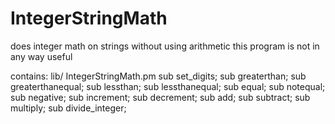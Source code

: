 # IntegerStringMath
does integer math on strings without using arithmetic
this program is not in any way useful

contains:
 lib/
  IntegerStringMath.pm
    sub set_digits;
    sub greaterthan;
    sub greaterthanequal;
    sub lessthan;
    sub lessthanequal;
    sub equal;
    sub notequal;
    sub negative;
    sub increment;
    sub decrement;
    sub add;
    sub subtract;
    sub multiply;
    sub divide_integer;
